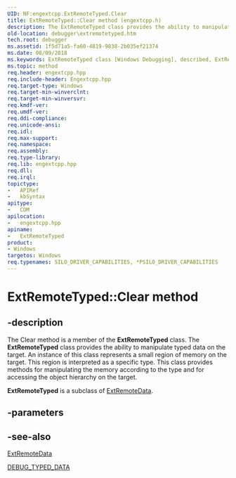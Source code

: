 ```yaml
---
UID: NF:engextcpp.ExtRemoteTyped.Clear
title: ExtRemoteTyped::Clear method (engextcpp.h)
description: The ExtRemoteTyped class provides the ability to manipulate typed data on the target.
old-location: debugger\extremotetyped.htm
tech.root: debugger
ms.assetid: 1f5d71a5-fa60-4819-9838-2b035ef21374
ms.date: 08/09/2018
ms.keywords: ExtRemoteTyped class [Windows Debugging], described, ExtRemoteTyped, engextcpp/ExtRemoteTyped, ExtRemoteTyped class [Windows Debugging], debugger.extremotetyped, Clear, EngExtCpp_Ref_04970dac-e759-4a04-a1e0-8dab752c1418.xml, ExtRemoteTyped::Clear
ms.topic: method
req.header: engextcpp.hpp
req.include-header: Engextcpp.hpp
req.target-type: Windows
req.target-min-winverclnt:
req.target-min-winversvr:
req.kmdf-ver:
req.umdf-ver:
req.ddi-compliance:
req.unicode-ansi:
req.idl:
req.max-support:
req.namespace:
req.assembly:
req.type-library:
req.lib: engextcpp.hpp
req.dll:
req.irql:
topictype:
-	APIRef
-	kbSyntax
apitype:
-	COM
apilocation:
-	engextcpp.hpp
apiname:
-	ExtRemoteTyped
product:
- Windows
targetos: Windows
req.typenames: SILO_DRIVER_CAPABILITIES, *PSILO_DRIVER_CAPABILITIES
---
```


# ExtRemoteTyped::Clear method


## -description

The Clear method is a member of the <b>ExtRemoteTyped</b> class. The <b>ExtRemoteTyped</b> class provides the ability to manipulate typed data on the target.  An instance of this class represents a small region of memory on the target. This region is interpreted as a specific type.  This class provides methods for manipulating the memory according to the type and for accessing the object hierarchy on the target.

<b>ExtRemoteTyped</b> is a subclass of <a href="..\engextcpp\nl-engextcpp-extremotedata.md">ExtRemoteData</a>.


## -parameters


## -see-also

<a href="..\engextcpp\nl-engextcpp-extremotedata.md">ExtRemoteData</a>

<a href="..\wdbgexts\ns-wdbgexts-_debug_typed_data.md">DEBUG_TYPED_DATA</a>

 

 


